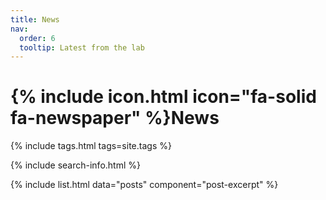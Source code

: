 ```yaml
---
title: News
nav:
  order: 6
  tooltip: Latest from the lab
---
```


# {% include icon.html icon="fa-solid fa-newspaper" %}News

{% include tags.html tags=site.tags %}

{% include search-info.html %}

{% include list.html data="posts" component="post-excerpt" %}
